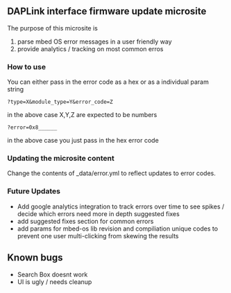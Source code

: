 ## DAPLink interface firmware update microsite

<!-- [![Build Status](https://travis-ci.org/ARMmbed/mbedos-error.svg?branch=gh-pages)](https://travis-ci.org/ARMmbed/mbedos-error) -->

The purpose of this microsite is
1. parse mbed OS error messages in a user friendly way
2. provide analytics / tracking on most common erros 

### How to use
You can either pass in the error code as a hex or as a individual param string

```
?type=X&module_type=Y&error_code=Z
```
in the above case X,Y,Z are expected to be numbers 

```
?error=0x8______
```
in the above case you just pass in the hex error code


### Updating the microsite content
Change the contents of _data/error.yml to reflect updates to error codes.

### Future Updates
- Add google analytics integration to track errors over time to see spikes / decide which errors need more in depth suggested fixes
- add suggested fixes section for common errors
- add params for mbed-os lib revision and compiliation unique codes to prevent one user multi-clicking from skewing the results

## Known bugs
- Search Box doesnt work
- UI is ugly / needs cleanup
